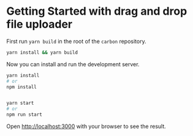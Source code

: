 # Getting Started with drag and drop file uploader

First run `yarn build` in the root of the `carbon` repository.

```sh
yarn install && yarn build
```

Now you can install and run the development server.

```sh
yarn install
# or
npm install


yarn start
# or
npm run start
```

Open [http://localhost:3000](http://localhost:3000) with your browser to see the
result.
